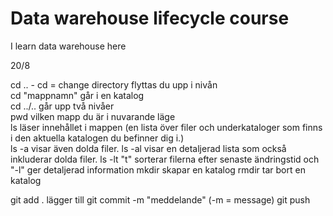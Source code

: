 # Data warehouse lifecycle course

I learn data warehouse here

20/8

cd .. - cd = change directory flyttas du upp i nivån <br>
cd "mappnamn" går i en katalog <br>
cd ../.. går upp två nivåer <br>
pwd vilken mapp du är i nuvarande läge <br>
ls läser innehållet i mappen (en lista över filer och underkataloger som finns i den aktuella katalogen du befinner dig i.) <br>
ls -a visar även dolda filer.
ls -al visar en detaljerad lista som också inkluderar dolda filer.
ls -lt "t" sorterar filerna efter senaste ändringstid och "-l" ger detaljerad information
mkdir skapar en katalog
rmdir tar bort en katalog

git add . lägger till 
git commit -m "meddelande" (-m = message)
git push